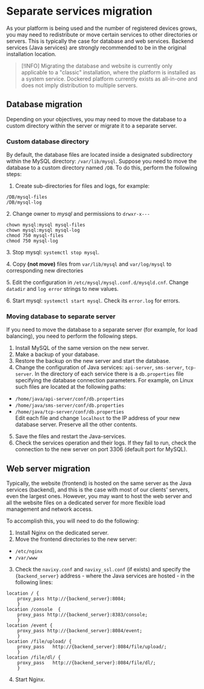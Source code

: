 # Separate services migration

As your platform is being used and the number of registered devices grows, you may need to redistribute or move certain services to other directories or servers. This is typically the case for database and web services. Backend services (Java services) are strongly recommended to be in the original installation location.

> \[!INFO] Migrating the database and website is currently only applicable to a "classic" installation, where the platform is installed as a system service. Dockered platform currently exists as all-in-one and does not imply distribution to multiple servers.

## Database migration

Depending on your objectives, you may need to move the database to a custom directory within the server or migrate it to a separate server.

### Custom database directory

By default, the database files are located inside a designated subdirectory within the MySQL directory: `/var/lib/mysql`. Suppose you need to move the database to a custom directory named `/DB`. To do this, perform the following steps:&#x20;

1. Create sub-directories for files and logs, for example:

```
/DB/mysql-files 
/DB/mysql-log
```

&#x20;2\. Change owner to _mysql_ and permissions to `drwxr-x---`

```
chown mysql:mysql mysql-files 
chown mysql:mysql mysql-log 
chmod 750 mysql-files 
chmod 750 mysql-log
```

&#x20;3\. Stop mysql: `systemctl stop mysql`.

&#x20;4\. Copy **(not move)** files from `var/lib/mysql` and `var/log/mysql` to corresponding new directories

&#x20;5\. Edit the configuration in `/etc/mysql/mysql.conf.d/mysqld.cnf`. Change `datadir` and `log error` strings to new values.

&#x20;6\. Start mysql: `systemctl start mysql`. Check its `error.log` for errors.

### Moving database to separate server

If you need to move the database to a separate server (for example, for load balancing), you need to perform the following steps.

1. Install MySQL of the same version on the new server.
2. Make a backup of your database.
3. Restore the backup on the new server and start the database.
4. Change the configuration of Java services: `api-server`, `sms-server`, `tcp-server`. In the directory of each service there is a `db.properties` file specifying the database connection parameters. For example, on Linux such files are located at the following paths:

* `/home/java/api-server/conf/db.properties`
* `/home/java/sms-server/conf/db.properties`
* `/home/java/tcp-server/conf/db.properties`\
  Edit each file and change `localhost` to the IP address of your new database server. Preserve all the other contents.

5. Save the files and restart the Java-services.
6. Check the services operation and their logs. If they fail to run, check the connection to the new server on port 3306 (default port for MySQL).

## Web server migration

Typically, the website (frontend) is hosted on the same server as the Java services (backend), and this is the case with most of our clients' servers, even the largest ones. However, you may want to host the web server and all the website files on a dedicated server for more flexible load management and network access.

To accomplish this, you will need to do the following:

1. Install Nginx on the dedicated server.
2. Move the frontend directories to the new server:

* `/etc/nginx`
* `/var/www`

3. Check the `navixy.conf` and `navixy_ssl.conf` (if exists) and specify the `{backend_server}` address - where the Java services are hosted - in the following lines:

```
location / { 
    proxy_pass http://{backend_server}:8084; 
    } 
location /console  { 
    proxy_pass http://{backend_server}:8383/console; 
    } 
location /event {  
    proxy_pass http://{backend_server}:8084/event;
    }
location /file/upload/ { 
    proxy_pass   http://{backend_server}:8084/file/upload/; 
    } 
location /file/dl/ { 
    proxy_pass   http://{backend_server}:8084/file/dl/; 
    }
```

4. Start Nginx.
